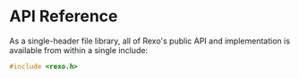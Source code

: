 API Reference
=============

As a single-header file library, all of Rexo's public API and implementation is
available from within a single include:

```c
#include <rexo.h>
```
